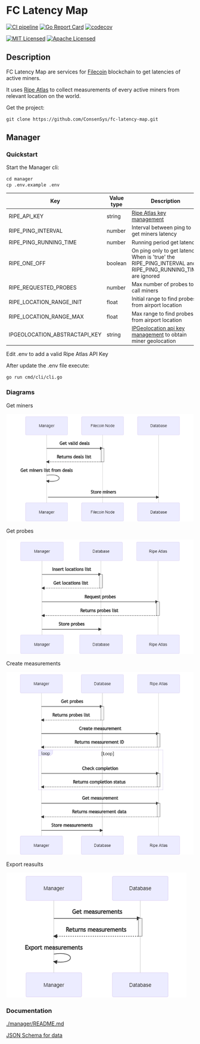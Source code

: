 # FC Latency Map

[![CI pipeline](https://github.com/ConsenSys/fc-latency-map/actions/workflows/workflow.yml/badge.svg)](https://github.com/ConsenSys/fc-latency-map/actions/workflows/workflow.yml)
[![Go Report Card](https://goreportcard.com/badge/github.com/ConsenSys/fc-latency-map)](https://goreportcard.com/report/github.com/ConsenSys/fc-latency-map)
[![codecov](https://codecov.io/gh/ConsenSys/fc-latency-map/branch/master/graph/badge.svg)](https://codecov.io/gh/ConsenSys/fc-latency-map)

[![MIT Licensed](https://img.shields.io/badge/License-MIT-brightgreen)](/LICENSE-MIT)
[![Apache Licensed](https://img.shields.io/badge/License-APACHE-brightgreen)](/LICENSE-APACHE)

## Description

FC Latency Map are services for [Filecoin](https://filecoin.io/) blockchain to get latencies of active miners.

It uses [Ripe Atlas](https://atlas.ripe.net/) to collect measurements of every active miners from relevant location on
the world.

Get the project:

```shell
git clone https://github.com/ConsenSys/fc-latency-map.git
```

## Manager

### Quickstart

Start the Manager cli:

```shell
cd manager
cp .env.example .env
```

| Key | Value type | Description |
| --- | --- | --- |
| RIPE_API_KEY| string | [Ripe Atlas key management](https://atlas.ripe.net/keys/)       |
| RIPE_PING_INTERVAL| number  | Interval between ping to get miners latency |
| RIPE_PING_RUNNING_TIME| number | Running period get latency|
| RIPE_ONE_OFF | boolean | On ping only to get latency. When is 'true' the RIPE_PING_INTERVAL and RIPE_PING_RUNNING_TIME are ignored|
| RIPE_REQUESTED_PROBES | number | Max number of probes to call miners |
| RIPE_LOCATION_RANGE_INIT | float | Initial range to find probes from airport location |
| RIPE_LOCATION_RANGE_MAX | float | Max range to find probes from airport location |
| IPGEOLOCATION_ABSTRACTAPI_KEY | string | [IPGeolocation api key management](https://app.abstractapi.com/api/ip-geolocation/tester) to obtain miner geolocation |


Edit .env to add a valid Ripe Atlas API Key

After update the .env file execute:

```shell
go run cmd/cli/cli.go
```

### Diagrams

Get miners

![get-miners](./docs/diagrams/get-miners.png)

Get probes

![get-probes](./docs/diagrams/get-probes.png)

Create measurements

![get-measurements](./docs/diagrams/get-measurements.png)

Export reasults

![export-measurements](./docs/diagrams/export-measurements.png)

### Documentation

[./manager/README.md](./manager/README.md)

[JSON Schema for data](./docs/json/schema.json)